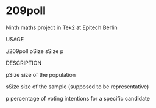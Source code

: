 # 209poll
Ninth maths project in Tek2 at Epitech Berlin

USAGE

./209poll pSize sSize p

DESCRIPTION

pSize size of the population

sSize size of the sample (supposed to be representative)

p percentage of voting intentions for a specific candidate

